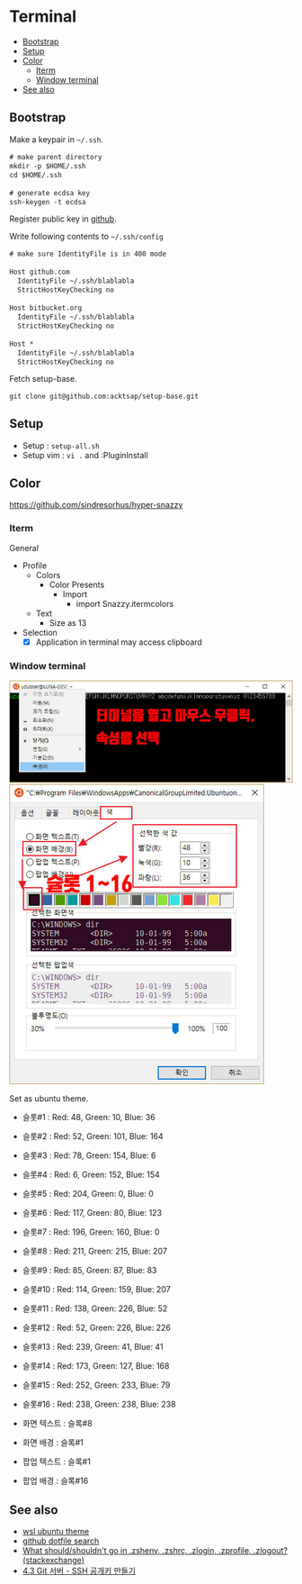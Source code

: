 # Terminal

- [Bootstrap](#bootstrap)
- [Setup](#setup)
- [Color](#color)
  - [Iterm](#iterm)
  - [Window terminal](#window-terminal)
- [See also](#see-also)

## Bootstrap

Make a keypair in `~/.ssh`.

```shell
# make parent directory
mkdir -p $HOME/.ssh
cd $HOME/.ssh

# generate ecdsa key
ssh-keygen -t ecdsa
```

Register public key in [github](https://github.com/settings/keys).

Write following contents to `~/.ssh/config`

```shell
# make sure IdentityFile is in 400 mode
    
Host github.com
  IdentityFile ~/.ssh/blablabla
  StrictHostKeyChecking no
    
Host bitbucket.org
  IdentityFile ~/.ssh/blablabla
  StrictHostKeyChecking no
    
Host *
  IdentityFile ~/.ssh/blablabla
  StrictHostKeyChecking no
```

Fetch setup-base.

```shell
git clone git@github.com:acktsap/setup-base.git
```

## Setup

- Setup : `setup-all.sh`
- Setup vim : `vi .` and :PluginInstall

## Color

https://github.com/sindresorhus/hyper-snazzy

### Iterm

General

- Profile
  - Colors
    - Color Presents
      - Import
        - import Snazzy.itermcolors
  - Text
    - Size as 13
- Selection
  - [x] Application in terminal may access clipboard

### Window terminal

![wsl-color-1](./wsl-color-1.jpg)
![wsl-color-2](./wsl-color-2.jpg)

Set as ubuntu theme.

- 슬롯#1 : Red: 48, Green: 10, Blue: 36
- 슬롯#2 : Red: 52, Green: 101, Blue: 164
- 슬롯#3 : Red: 78, Green: 154, Blue: 6
- 슬롯#4 : Red: 6, Green: 152, Blue: 154
- 슬롯#5 : Red: 204, Green: 0, Blue: 0
- 슬롯#6 : Red: 117, Green: 80, Blue: 123
- 슬롯#7 : Red: 196, Green: 160, Blue: 0
- 슬롯#8 : Red: 211, Green: 215, Blue: 207
- 슬롯#9 : Red: 85, Green: 87, Blue: 83
- 슬롯#10 : Red: 114, Green: 159, Blue: 207
- 슬롯#11 : Red: 138, Green: 226, Blue: 52
- 슬롯#12 : Red: 52, Green: 226, Blue: 226
- 슬롯#13 : Red: 239, Green: 41, Blue: 41
- 슬롯#14 : Red: 173, Green: 127, Blue: 168
- 슬롯#15 : Red: 252, Green: 233, Blue: 79
- 슬롯#16 : Red: 238, Green: 238, Blue: 238

- 화면 텍스트 : 슬록#8
- 화면 배경 : 슬록#1
- 팝업 텍스트 : 슬록#1
- 팝업 배경  : 슬록#16

## See also

- [wsl ubuntu theme](https://webdir.tistory.com/546)
- [github dotfile search](https://github.com/search?q=zsh+dotfiles&ref=commandbar)
- [What should/shouldn't go in .zshenv, .zshrc, .zlogin, .zprofile, .zlogout? (stackexchange)](https://unix.stackexchange.com/questions/71253/what-should-shouldnt-go-in-zshenv-zshrc-zlogin-zprofile-zlogout)
- [4.3 Git 서버 - SSH 공개키 만들기](https://git-scm.com/book/ko/v2/Git-%EC%84%9C%EB%B2%84-SSH-%EA%B3%B5%EA%B0%9C%ED%82%A4-%EB%A7%8C%EB%93%A4%EA%B8%B0)